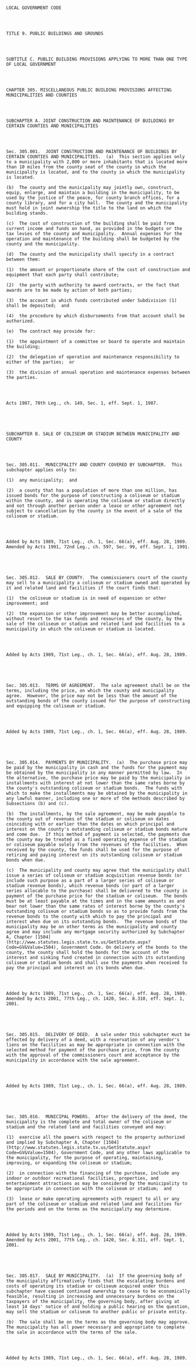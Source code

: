 ﻿
    
    
    	
    					
    
    
    LOCAL GOVERNMENT CODE
    
      
    
    
    TITLE 9. PUBLIC BUILDINGS AND GROUNDS
    
      
    
    
    SUBTITLE C. PUBLIC BUILDING PROVISIONS APPLYING TO MORE THAN ONE TYPE OF LOCAL GOVERNMENT
    
      
    
    
    CHAPTER 305. MISCELLANEOUS PUBLIC BUILDING PROVISIONS AFFECTING MUNICIPALITIES AND COUNTIES
    
      
    
    
    SUBCHAPTER A. JOINT CONSTRUCTION AND MAINTENANCE OF BUILDINGS BY CERTAIN COUNTIES AND MUNICIPALITIES
    
      
    
    
    Sec. 305.001.  JOINT CONSTRUCTION AND MAINTENANCE OF BUILDINGS BY CERTAIN COUNTIES AND MUNICIPALITIES.  (a)  This section applies only to a municipality with 2,000 or more inhabitants that is located more than 10 miles from the county seat of the county in which the municipality is located, and to the county in which the municipality is located.
    
    (b)  The county and the municipality may jointly own, construct, equip, enlarge, and maintain a building in the municipality, to be used by the justice of the peace, for county branch offices, for a county library, and for a city hall.  The county and the municipality must hold in joint ownership the title to the land on which the building stands.
    
    (c)  The cost of construction of the building shall be paid from current income and funds on hand, as provided in the budgets or the tax levies of the county and municipality.  Annual expenses for the operation and maintenance of the building shall be budgeted by the county and the municipality.
    
    (d)  The county and the municipality shall specify in a contract between them:
    
    (1)  the amount or proportionate share of the cost of construction and equipment that each party shall contribute;
    
    (2)  the party with authority to award contracts, or the fact that awards are to be made by action of both parties;
    
    (3)  the account in which funds contributed under Subdivision (1) shall be deposited;  and
    
    (4)  the procedure by which disbursements from that account shall be authorized.
    
    (e)  The contract may provide for:
    
    (1)  the appointment of a committee or board to operate and maintain the building;
    
    (2)  the delegation of operation and maintenance responsibility to either of the parties;  or
    
    (3)  the division of annual operation and maintenance expenses between the parties.
    
    
    
    
    Acts 1987, 70th Leg., ch. 149, Sec. 1, eff. Sept. 1, 1987.
    
    
    
    
    
    SUBCHAPTER B. SALE OF COLISEUM OR STADIUM BETWEEN MUNICIPALITY AND COUNTY
    
      
    
    
    Sec. 305.011.  MUNICIPALITY AND COUNTY COVERED BY SUBCHAPTER.  This subchapter applies only to:
    
    (1)  any municipality;  and
    
    (2)  a county that has a population of more than one million, has issued bonds for the purpose of constructing a coliseum or stadium within the county, and is operating the coliseum or stadium directly and not through another person under a lease or other agreement not subject to cancellation by the county in the event of a sale of the coliseum or stadium.
    
    
    
    
    Added by Acts 1989, 71st Leg., ch. 1, Sec. 66(a), eff. Aug. 28, 1989.  Amended by Acts 1991, 72nd Leg., ch. 597, Sec. 99, eff. Sept. 1, 1991.
    
    
    
    
    
    Sec. 305.012.  SALE BY COUNTY.  The commissioners court of the county may sell to a municipality a coliseum or stadium owned and operated by it and related land and facilities if the court finds that:
    
    (1)  the coliseum or stadium is in need of expansion or other improvement; and
    
    (2)  the expansion or other improvement may be better accomplished, without resort to the tax funds and resources of the county, by the sale of the coliseum or stadium and related land and facilities to a municipality in which the coliseum or stadium is located.
    
    
    
    
    Added by Acts 1989, 71st Leg., ch. 1, Sec. 66(a), eff. Aug. 28, 1989.
    
    
    
    
    
    Sec. 305.013.  TERMS OF AGREEMENT.  The sale agreement shall be on the terms, including the price, on which the county and municipality agree.  However, the price may not be less than the amount of the outstanding bonds of the county issued for the purpose of constructing and equipping the coliseum or stadium.
    
    
    
    
    Added by Acts 1989, 71st Leg., ch. 1, Sec. 66(a), eff. Aug. 28, 1989.
    
    
    
    
    
    Sec. 305.014.  PAYMENTS BY MUNICIPALITY.  (a)  The purchase price may be paid by the municipality in cash and the funds for the payment may be obtained by the municipality in any manner permitted by law.  In the alternative, the purchase price may be paid by the municipality in installments with interest at not lower than the same rates borne by the county's outstanding coliseum or stadium bonds.  The funds with which to make the installments may be obtained by the municipality in any lawful manner, including one or more of the methods described by Subsections (b) and (c).
    
    (b)  The installments, by the sale agreement, may be made payable to the county out of revenues of the stadium or coliseum on dates coinciding with or earlier than the dates on which principal and interest on the county's outstanding coliseum or stadium bonds mature and come due.  If this method of payment is selected, the payments due the county may be treated as a fixed operating expense of the stadium or coliseum payable solely from the revenues of the facilities.  When received by the county, the funds shall be used for the purpose of retiring and paying interest on its outstanding coliseum or stadium bonds when due.
    
    (c)  The municipality and county may agree that the municipality shall issue a series of coliseum or stadium acquisition revenue bonds (or include such purpose as a part of a larger series of coliseum or stadium revenue bonds), which revenue bonds (or part of a larger series allocable to the purchase) shall be delivered to the county in payment of the purchase price for the stadium or coliseum.  The bonds must be at least payable at the times and in the same amounts as and bear not lower than the same rates of interest borne by the county's outstanding coliseum or stadium bonds so as to provide funds from the revenue bonds to the county with which to pay the principal and interest when due on its outstanding bonds.  The revenue bonds of the municipality may be on other terms as the municipality and county agree and may include any mortgage security authorized by Subchapter A, Chapter [1504](http://www.statutes.legis.state.tx.us/GetStatute.aspx?Code=GV&Value=1504), Government Code. On delivery of the bonds to the county, the county shall hold the bonds for the account of the interest and sinking fund created in connection with its outstanding coliseum or stadium bonds and shall use the payments when received to pay the principal and interest on its bonds when due.
    
    
    
    
    Added by Acts 1989, 71st Leg., ch. 1, Sec. 66(a), eff. Aug. 28, 1989.  Amended by Acts 2001, 77th Leg., ch. 1420, Sec. 8.310, eff. Sept. 1, 2001.
    
    
    
    
    
    Sec. 305.015.  DELIVERY OF DEED.  A sale under this subchapter must be effected by delivery of a deed, with a reservation of any vendor's liens on the facilities as may be appropriate in connection with the selected method for payment of the purchase price, from the county with the approval of the commissioners court and acceptance by the municipality in accordance with the sale agreement.
    
    
    
    
    Added by Acts 1989, 71st Leg., ch. 1, Sec. 66(a), eff. Aug. 28, 1989.
    
    
    
    
    
    Sec. 305.016.  MUNICIPAL POWERS.  After the delivery of the deed, the municipality is the complete and total owner of the coliseum or stadium and the related land and facilities conveyed and may:
    
    (1)  exercise all the powers with respect to the property authorized and implied by Subchapter A, Chapter [1504](http://www.statutes.legis.state.tx.us/GetStatute.aspx?Code=GV&Value=1504), Government Code, and any other laws applicable to the municipality, for the purpose of operating, maintaining, improving, or expanding the coliseum or stadium;
    
    (2)  in connection with the financing of the purchase, include any indoor or outdoor recreational facilities, properties, and entertainment attractions as may be considered by the municipality to be appropriate in connection with the coliseum or stadium;  and
    
    (3)  lease or make operating agreements with respect to all or any part of the coliseum or stadium and related land and facilities for the periods and on the terms as the municipality may determine.
    
    
    
    
    Added by Acts 1989, 71st Leg., ch. 1, Sec. 66(a), eff. Aug. 28, 1989.  Amended by Acts 2001, 77th Leg., ch. 1420, Sec. 8.311, eff. Sept. 1, 2001.
    
    
    
    
    
    Sec. 305.017.  SALE BY MUNICIPALITY.  (a)  If the governing body of the municipality affirmatively finds that the escalating burdens and costs of operating its stadium or coliseum acquired under this subchapter have caused continued ownership to cease to be economically feasible, resulting in increasing and unnecessary burdens on the taxpayers of the municipality, the governing body, after giving at least 14 days' notice of and holding a public hearing on the question, may sell the stadium or coliseum to another public or private entity.
    
    (b)  The sale shall be on the terms as the governing body may approve.  The municipality has all power necessary and appropriate to complete the sale in accordance with the terms of the sale.
    
    
    
    
    Added by Acts 1989, 71st Leg., ch. 1, Sec. 66(a), eff. Aug. 28, 1989.
    
    
    
    
    				

